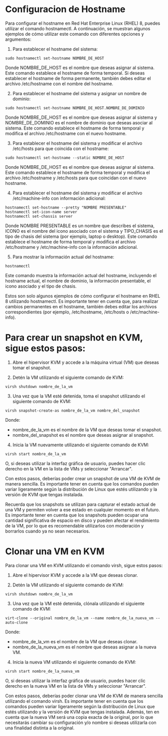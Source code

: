 # Configuracion de Hostname

Para configurar el hostname en Red Hat Enterprise Linux (RHEL) 8, puedes utilizar el comando hostnamectl. A continuación, se muestran algunos ejemplos de cómo utilizar este comando con diferentes opciones y argumentos:

1. Para establecer el hostname del sistema:

`sudo hostnamectl set-hostname NOMBRE_DE_HOST`

Donde NOMBRE_DE_HOST es el nombre que deseas asignar al sistema. Este comando establece el hostname de forma temporal. Si deseas establecer el hostname de forma permanente, también debes editar el archivo /etc/hostname con el nombre del hostname.

2. Para establecer el hostname del sistema y asignar un nombre de dominio:

`sudo hostnamectl set-hostname NOMBRE_DE_HOST.NOMBRE_DE_DOMINIO`

Donde NOMBRE_DE_HOST es el nombre que deseas asignar al sistema y NOMBRE_DE_DOMINIO es el nombre de dominio que deseas asociar al sistema. Este comando establece el hostname de forma temporal y modifica el archivo /etc/hostname con el nuevo hostname.

3. Para establecer el hostname del sistema y modificar el archivo /etc/hosts para que coincida con el hostname:

`sudo hostnamectl set-hostname --static NOMBRE_DE_HOST`

Donde NOMBRE_DE_HOST es el nombre que deseas asignar al sistema. Este comando establece el hostname de forma temporal y modifica el archivo /etc/hostname y /etc/hosts para que coincidan con el nuevo hostname.

4. Para establecer el hostname del sistema y modificar el archivo /etc/machine-info con información adicional:

```
hostnamectl set-hostname --pretty "NOMBRE PRESENTABLE"
hostnamectl set-icon-name server
hostnamectl set-chassis server
```

Donde NOMBRE PRESENTABLE es un nombre que describes el sistema, ICONO es el nombre del icono asociado con el sistema y TIPO_CHASIS es el tipo de chasis del sistema (por ejemplo, laptop o desktop). Este comando establece el hostname de forma temporal y modifica el archivo /etc/hostname y /etc/machine-info con la información adicional.

5. Para mostrar la información actual del hostname:

`hostnamectl`

Este comando muestra la información actual del hostname, incluyendo el hostname actual, el nombre de dominio, la información presentable, el icono asociado y el tipo de chasis.

Estos son solo algunos ejemplos de cómo configurar el hostname en RHEL 8 utilizando hostnamectl. Es importante tener en cuenta que, para realizar cambios permanentes en el hostname, también debes editar los archivos correspondientes (por ejemplo, /etc/hostname, /etc/hosts o /etc/machine-info).





# Para crear un snapshot en KVM, sigue estos pasos:

1. Abre el hipervisor KVM y accede a la máquina virtual (VM) que deseas tomar el snapshot.

2. Detén la VM utilizando el siguiente comando de KVM:

`virsh shutdown nombre_de_la_vm`

3. Una vez que la VM esté detenida, toma el snapshot utilizando el siguiente comando de KVM:

`virsh snapshot-create-as nombre_de_la_vm nombre_del_snapshot`

Donde:
- nombre_de_la_vm es el nombre de la VM que deseas tomar el snapshot.
- nombre_del_snapshot es el nombre que deseas asignar al snapshot.
4. Inicia la VM nuevamente utilizando el siguiente comando de KVM:


`virsh start nombre_de_la_vm`

O, si deseas utilizar la interfaz gráfica de usuario, puedes hacer clic derecho en la VM en la lista de VMs y seleccionar "Arrancar".

Con estos pasos, deberías poder crear un snapshot de una VM de KVM de manera sencilla. Es importante tener en cuenta que los comandos pueden variar ligeramente según la distribución de Linux que estés utilizando y la versión de KVM que tengas instalada.

Recuerda que los snapshots se utilizan para capturar el estado actual de una VM y permiten volver a ese estado en cualquier momento en el futuro. Es importante tener en cuenta que los snapshots pueden ocupar una cantidad significativa de espacio en disco y pueden afectar el rendimiento de la VM, por lo que es recomendable utilizarlos con moderación y borrarlos cuando ya no sean necesarios.


# Clonar una VM en KVM

Para clonar una VM en KVM utilizando el comando virsh, sigue estos pasos:

1. Abre el hipervisor KVM y accede a la VM que deseas clonar.

2. Detén la VM utilizando el siguiente comando de KVM:


`virsh shutdown nombre_de_la_vm`

3. Una vez que la VM esté detenida, clónala utilizando el siguiente comando de KVM:

`virt-clone --original nombre_de_la_vm --name nombre_de_la_nueva_vm --auto-clone`

Donde:

- nombre_de_la_vm es el nombre de la VM que deseas clonar.
- nombre_de_la_nueva_vm es el nombre que deseas asignar a la nueva VM.

4. Inicia la nueva VM utilizando el siguiente comando de KVM:

`virsh start nombre_de_la_nueva_vm`

O, si deseas utilizar la interfaz gráfica de usuario, puedes hacer clic derecho en la nueva VM en la lista de VMs y seleccionar "Arrancar".

Con estos pasos, deberías poder clonar una VM de KVM de manera sencilla utilizando el comando virsh. Es importante tener en cuenta que los comandos pueden variar ligeramente según la distribución de Linux que estés utilizando y la versión de KVM que tengas instalada. Además, ten en cuenta que la nueva VM será una copia exacta de la original, por lo que necesitarás cambiar su configuración y/o nombre si deseas utilizarla con una finalidad distinta a la original.
